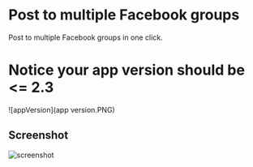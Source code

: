 Post to multiple Facebook groups
================================

Post to multiple Facebook groups in one click.

# Notice your app version should be <= 2.3
![appVersion](app version.PNG)

## Screenshot

![screenshot](screenshot.png)
